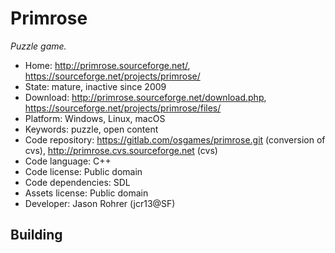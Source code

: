 # Primrose

_Puzzle game._

- Home: http://primrose.sourceforge.net/, https://sourceforge.net/projects/primrose/
- State: mature, inactive since 2009
- Download: http://primrose.sourceforge.net/download.php, https://sourceforge.net/projects/primrose/files/
- Platform: Windows, Linux, macOS
- Keywords: puzzle, open content
- Code repository: https://gitlab.com/osgames/primrose.git (conversion of cvs), http://primrose.cvs.sourceforge.net (cvs)
- Code language: C++
- Code license: Public domain
- Code dependencies: SDL
- Assets license: Public domain
- Developer: Jason Rohrer (jcr13@SF)

## Building
